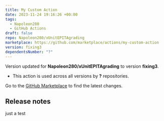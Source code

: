 ```yaml
---
title: My Custom Action
date: 2023-11-24 19:16:26 +00:00
tags:
  - Napoleon280
  - GitHub Actions
draft: false
repo: Napoleon280/xUnitEPITAgrading
marketplace: https://github.com/marketplace/actions/my-custom-action
version: fixing3
dependentsNumber: "?"
---
```



Version updated for **Napoleon280/xUnitEPITAgrading** to version **fixing3**.
- This action is used across all versions by **?** repositories.

Go to the [GitHub Marketplace](https://github.com/marketplace/actions/my-custom-action) to find the latest changes.

## Release notes

just a test
